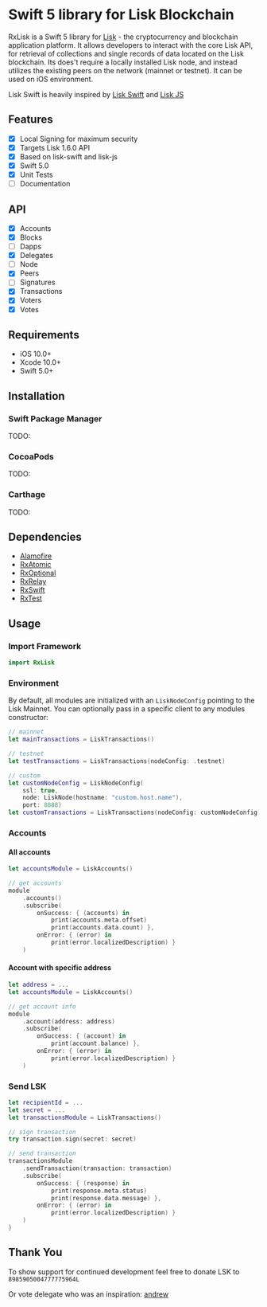 Swift 5 library for Lisk Blockchain
==========

RxLisk is a Swift 5 library for [Lisk](https://lisk.io)  - the cryptocurrency and blockchain application platform. 
It allows developers to interact with the core Lisk API, for retrieval of collections and single records of data located on the Lisk blockchain. 
Its does't require a locally installed Lisk node, and instead utilizes the existing peers on the network (mainnet or testnet). It can be used on iOS environment.

Lisk Swift is heavily inspired by [Lisk Swift](https://github.com/AndrewBarba/lisk-swift) and [Lisk JS](https://github.com/LiskHQ/lisk-js)

## Features

- [x] Local Signing for maximum security
- [x] Targets Lisk 1.6.0 API
- [x] Based on lisk-swift and lisk-js
- [x] Swift 5.0
- [x] Unit Tests
- [ ] Documentation

## API

- [x] Accounts
- [x] Blocks
- [ ] Dapps
- [x] Delegates
- [ ] Node
- [x] Peers
- [ ] Signatures
- [x] Transactions
- [x] Voters
- [x] Votes

## Requirements

- iOS 10.0+ 
- Xcode 10.0+
- Swift 5.0+ 

## Installation

### Swift Package Manager

TODO:

### CocoaPods

TODO:

### Carthage

TODO:

## Dependencies

- [Alamofire](https://github.com/Alamofire/Alamofire)
- [RxAtomic](https://github.com/ReactiveX/RxSwift)
- [RxOptional](https://github.com/RxSwiftCommunity/RxOptional)
- [RxRelay](https://github.com/ReactiveX/RxSwift)
- [RxSwift](https://github.com/ReactiveX/RxSwift)
- [RxTest](https://github.com/ReactiveX/RxSwift)

## Usage

### Import Framework

```swift
import RxLisk
```

### Environment

By default, all modules are initialized with an `LiskNodeConfig` pointing to the Lisk Mainnet. You can optionally pass in a specific client to any modules constructor:

```swift
// mainnet
let mainTransactions = LiskTransactions()

// testnet
let testTransactions = LiskTransactions(nodeConfig: .testnet)

// custom
let customNodeConfig = LiskNodeConfig(
    ssl: true,
    node: LiskNode(hostname: "custom.host.name"),
    port: 8888)
let customTransactions = LiskTransactions(nodeConfig: customNodeConfig)
```

### Accounts

#### All accounts 

```swift
let accountsModule = LiskAccounts()

// get accounts
module
    .accounts()
    .subscribe(
        onSuccess: { (accounts) in
            print(accounts.meta.offset)
            print(accounts.data.count) },
        onError: { (error) in
            print(error.localizedDescription) }
    )
```

#### Account with specific address

```swift
let address = ...
let accountsModule = LiskAccounts()

// get account info
module
    .account(address: address)
    .subscribe(
        onSuccess: { (account) in
            print(account.balance) },
        onError: { (error) in
            print(error.localizedDescription) }
    )
```

### Send LSK

```swift
let recipientId = ...
let secret = ...
let transactionsModule = LiskTransactions()

// sign transaction
try transaction.sign(secret: secret)

// send transaction
transactionsModule
    .sendTransaction(transaction: transaction) 
    .subscribe(
        onSuccess: { (response) in
            print(response.meta.status)
            print(response.data.message) },
        onError: { (error) in
            print(error.localizedDescription) }
    )
}
```  

## Thank You

To show support for continued development feel free to donate LSK to `8985905004777775964L`

Or vote delegate who was an inspiration: [andrew](https://explorer.lisk.io/delegate/14987768355736502769L)
